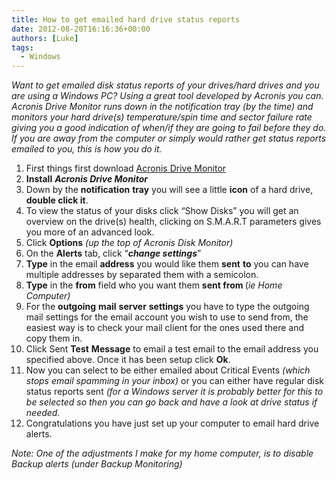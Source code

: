 ```yaml
---
title: How to get emailed hard drive status reports
date: 2012-08-20T16:16:36+00:00
authors: [Luke]
tags:
  - Windows
---
```

_Want to get emailed disk status reports of your drives/hard drives and you are using a Windows PC? Using a great tool developed by Acronis you can. Acronis Drive Monitor runs down in the notification tray (by the time) and monitors your hard drive(s) temperature/spin time and sector failure rate giving you a good indication of when/if they are going to fail before they do. If you are away from the computer or simply would rather get status reports emailed to you, this is how you do it._

<ol start="1">
  <li>
    First things first download <a title="Acronis Drive Monitor" href="http://www.acronis.com/homecomputing/products/drive-monitor/#overview" target="_blank">Acronis Drive Monitor</a>
  </li>
  <li>
    <strong>Install</strong> <strong><em>Acronis Drive Monitor</em></strong>
  </li>
  <li>
    Down by the <strong>notification</strong> <strong>tray</strong> you will see a little <strong>icon</strong> of a hard drive, <strong>double click it</strong>.
  </li>
  <li>
    To view the status of your disks click “Show Disks” you will get an overview on the drive(s) health, clicking on S.M.A.R.T parameters gives you more of an advanced look.
  </li>
  <li>
    Click <strong>Options</strong> <em>(up the top of Acronis Disk Monitor)</em>
  </li>
  <li>
    On the <strong>Alerts</strong> tab, click “<strong><em>change settings</em></strong>”
  </li>
  <li>
    <strong>Type</strong> in the email <strong>address</strong> you would like them <strong>sent</strong> <strong>to</strong> you can have multiple addresses by separated them with a semicolon.
  </li>
  <li>
    <strong>Type</strong> in the <strong>from</strong> field who you want them <strong>sent from </strong>(<em>ie Home Computer)</em>
  </li>
  <li>
    For the <strong>outgoing</strong> <strong>mail</strong> <strong>server</strong> <strong>settings</strong> you have to type the outgoing mail settings for the email account you wish to use to send from, the easiest way is to check your mail client for the ones used there and copy them in.
  </li>
  <li>
    Click Sent <strong>Test</strong> <strong>Message</strong> to email a test email to the email address you specified above. Once it has been setup click <strong>Ok</strong>.
  </li>
  <li>
    Now you can select to be either emailed about Critical Events <em>(which stops email spamming in your inbox)</em> or you can either have regular disk status reports sent <em>(for a Windows server it is probably better for this to be selected so then you can go back and have a look at drive status if needed.</em>
  </li>
  <li>
    Congratulations you have just set up your computer to email hard drive alerts.
  </li>
</ol>

_Note: One of the adjustments I make for my home computer, is to disable Backup alerts (under Backup Monitoring)_